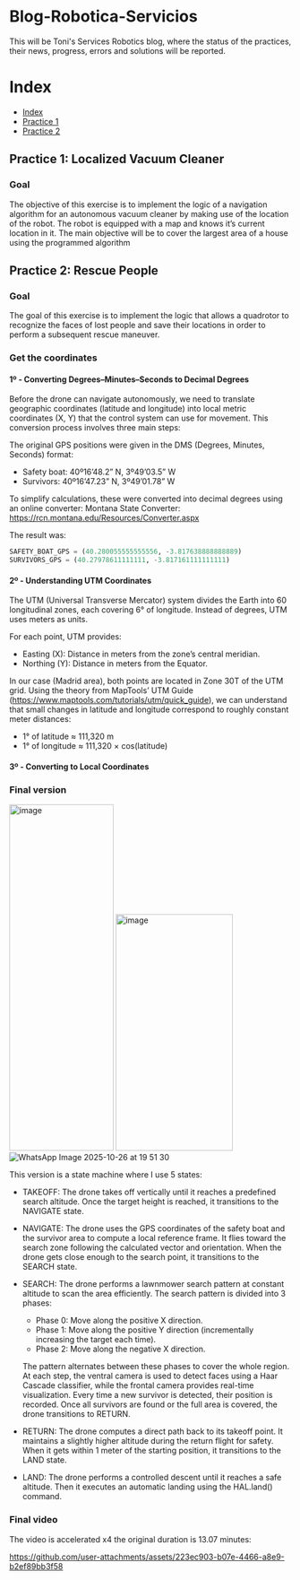 # Blog-Robotica-Servicios
This will be Toni's Services Robotics blog, where the status of the practices, their news, progress, errors and solutions will be reported.

# Index

* [Index][Ind]
* [Practice 1][p1]
* [Practice 2][p2]

[Ind]: https://github.com/ToniLMM/Robotica_Servicios/blob/main/README.md#index
[p1]: https://github.com/ToniLMM/Robotica_Servicios/blob/main/README.md#practice-1-localized-vacuum-cleaner
[p2]: https://github.com/ToniLMM/Robotica_Servicios/blob/main/README.md#practice-2-rescue-people

## Practice 1: Localized Vacuum Cleaner

### Goal

The objective of this exercise is to implement the logic of a navigation algorithm for an autonomous vacuum cleaner by making use of the location of the robot. The robot is equipped with a map and knows it’s current location in it. The main objective will be to cover the largest area of ​​a house using the programmed algorithm


## Practice 2: Rescue People

### Goal

The goal of this exercise is to implement the logic that allows a quadrotor to recognize the faces of lost people and save their locations in order to perform a subsequent rescue maneuver.

### Get the coordinates

#### 1º - Converting Degrees–Minutes–Seconds to Decimal Degrees
Before the drone can navigate autonomously, we need to translate geographic coordinates (latitude and longitude) into local metric coordinates (X, Y) that the control system can use for movement. This conversion process involves three main steps:

The original GPS positions were given in the DMS (Degrees, Minutes, Seconds) format:

- Safety boat: 40º16’48.2” N, 3º49’03.5” W
- Survivors: 40º16’47.23” N, 3º49’01.78” W

To simplify calculations, these were converted into decimal degrees using an online converter:
Montana State Converter: https://rcn.montana.edu/Resources/Converter.aspx

The result was:
```py
SAFETY_BOAT_GPS = (40.280055555555556, -3.817638888888889)
SURVIVORS_GPS = (40.27978611111111, -3.817161111111111)
```
#### 2º - Understanding UTM Coordinates

The UTM (Universal Transverse Mercator) system divides the Earth into 60 longitudinal zones, each covering 6° of longitude. Instead of degrees, UTM uses meters as units.

For each point, UTM provides:

- Easting (X): Distance in meters from the zone’s central meridian.
- Northing (Y): Distance in meters from the Equator.

In our case (Madrid area), both points are located in Zone 30T of the UTM grid.
Using the theory from MapTools’ UTM Guide (https://www.maptools.com/tutorials/utm/quick_guide), we can understand that small changes in latitude and longitude correspond to roughly constant meter distances:

- 1° of latitude ≈ 111,320 m
- 1° of longitude ≈ 111,320 × cos(latitude)

#### 3º - Converting to Local Coordinates

### Final version

<img width="186" height="618" alt="image" src="https://github.com/user-attachments/assets/9230907f-5108-4faa-85c4-094b7a313138" /> <img width="209" height="422" alt="image" src="https://github.com/user-attachments/assets/372c3fcc-633a-4714-9969-b7613d24bcd4" />
![WhatsApp Image 2025-10-26 at 19 51 30](https://github.com/user-attachments/assets/f669e148-6229-433d-8521-10ba87a19263)

This version is a state machine where I use 5 states:

- TAKEOFF: The drone takes off vertically until it reaches a predefined search altitude. Once the target height is reached, it transitions to the NAVIGATE state.
- NAVIGATE: The drone uses the GPS coordinates of the safety boat and the survivor area to compute a local reference frame. It flies toward the search zone following the calculated vector and orientation. When the drone gets close enough to the search point, it transitions to the SEARCH state.
- SEARCH: The drone performs a lawnmower search pattern at constant altitude to scan the area efficiently. The search pattern is divided into 3 phases:
  - Phase 0: Move along the positive X direction.
  - Phase 1: Move along the positive Y direction (incrementally increasing the target each time).
  - Phase 2: Move along the negative X direction.
  
  The pattern alternates between these phases to cover the whole region. At each step, the ventral camera is used to detect faces using a Haar Cascade classifier, while the frontal camera provides real-time visualization. Every time a new survivor is detected, their position is recorded. Once all survivors are found or the full area is covered, the drone transitions to RETURN.
- RETURN: The drone computes a direct path back to its takeoff point. It maintains a slightly higher altitude during the return flight for safety. When it gets within 1 meter of the starting position, it transitions to the LAND state.
- LAND: The drone performs a controlled descent until it reaches a safe altitude. Then it executes an automatic landing using the HAL.land() command.

### Final video

The video is accelerated x4 the original duration is 13.07 minutes:


https://github.com/user-attachments/assets/223ec903-b07e-4466-a8e9-b2ef89bb3f58

